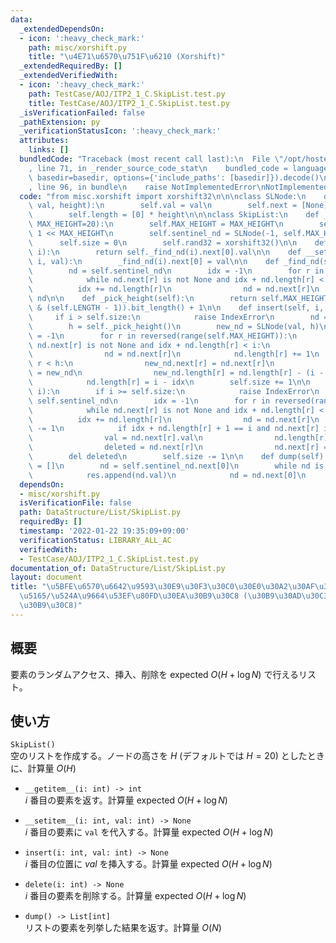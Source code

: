 ```yaml
---
data:
  _extendedDependsOn:
  - icon: ':heavy_check_mark:'
    path: misc/xorshift.py
    title: "\u4E71\u6570\u751F\u6210 (Xorshift)"
  _extendedRequiredBy: []
  _extendedVerifiedWith:
  - icon: ':heavy_check_mark:'
    path: TestCase/AOJ/ITP2_1_C.SkipList.test.py
    title: TestCase/AOJ/ITP2_1_C.SkipList.test.py
  _isVerificationFailed: false
  _pathExtension: py
  _verificationStatusIcon: ':heavy_check_mark:'
  attributes:
    links: []
  bundledCode: "Traceback (most recent call last):\n  File \"/opt/hostedtoolcache/Python/3.10.4/x64/lib/python3.10/site-packages/onlinejudge_verify/documentation/build.py\"\
    , line 71, in _render_source_code_stat\n    bundled_code = language.bundle(stat.path,\
    \ basedir=basedir, options={'include_paths': [basedir]}).decode()\n  File \"/opt/hostedtoolcache/Python/3.10.4/x64/lib/python3.10/site-packages/onlinejudge_verify/languages/python.py\"\
    , line 96, in bundle\n    raise NotImplementedError\nNotImplementedError\n"
  code: "from misc.xorshift import xorshift32\n\n\nclass SLNode:\n    def __init__(self,\
    \ val, height):\n        self.val = val\n        self.next = [None] * height\n\
    \        self.length = [0] * height\n\n\nclass SkipList:\n    def __init__(self,\
    \ MAX_HEIGHT=20):\n        self.MAX_HEIGHT = MAX_HEIGHT\n        self.LENGTH =\
    \ 1 << MAX_HEIGHT\n        self.sentinel_nd = SLNode(-1, self.MAX_HEIGHT)\n  \
    \      self.size = 0\n        self.rand32 = xorshift32()\n\n    def __getitem__(self,\
    \ i):\n        return self._find_nd(i).next[0].val\n\n    def __setitem__(self,\
    \ i, val):\n        _find_nd(i).next[0] = val\n\n    def _find_nd(self, i):\n\
    \        nd = self.sentinel_nd\n        idx = -1\n        for r in reversed(range(self.MAX_HEIGHT)):\n\
    \            while nd.next[r] is not None and idx + nd.length[r] < i:\n      \
    \          idx += nd.length[r]\n                nd = nd.next[r]\n        return\
    \ nd\n\n    def _pick_height(self):\n        return self.MAX_HEIGHT - (self.rand32()\
    \ & (self.LENGTH - 1)).bit_length() + 1\n\n    def insert(self, i, val):\n   \
    \     if i > self.size:\n            raise IndexError\n        nd = self.sentinel_nd\n\
    \        h = self._pick_height()\n        new_nd = SLNode(val, h)\n        idx\
    \ = -1\n        for r in reversed(range(self.MAX_HEIGHT)):\n            while\
    \ nd.next[r] is not None and idx + nd.length[r] < i:\n                idx += nd.length[r]\n\
    \                nd = nd.next[r]\n            nd.length[r] += 1\n            if\
    \ r < h:\n                new_nd.next[r] = nd.next[r]\n                nd.next[r]\
    \ = new_nd\n                new_nd.length[r] = nd.length[r] - (i - idx)\n    \
    \            nd.length[r] = i - idx\n        self.size += 1\n\n    def delete(self,\
    \ i):\n        if i >= self.size:\n            raise IndexError\n        nd =\
    \ self.sentinel_nd\n        idx = -1\n        for r in reversed(range(self.MAX_HEIGHT)):\n\
    \            while nd.next[r] is not None and idx + nd.length[r] < i:\n      \
    \          idx += nd.length[r]\n                nd = nd.next[r]\n            nd.length[r]\
    \ -= 1\n            if idx + nd.length[r] + 1 == i and nd.next[r] is not None:\n\
    \                val = nd.next[r].val\n                nd.length[r] += nd.next[r].length[r]\n\
    \                deleted = nd.next[r]\n                nd.next[r] = nd.next[r].next[r]\n\
    \        del deleted\n        self.size -= 1\n\n    def dump(self):\n        res\
    \ = []\n        nd = self.sentinel_nd.next[0]\n        while nd is not None:\n\
    \            res.append(nd.val)\n            nd = nd.next[0]\n        return res\n"
  dependsOn:
  - misc/xorshift.py
  isVerificationFile: false
  path: DataStructure/List/SkipList.py
  requiredBy: []
  timestamp: '2022-01-22 19:35:09+09:00'
  verificationStatus: LIBRARY_ALL_AC
  verifiedWith:
  - TestCase/AOJ/ITP2_1_C.SkipList.test.py
documentation_of: DataStructure/List/SkipList.py
layout: document
title: "\u5BFE\u6570\u6642\u9593\u30E9\u30F3\u30C0\u30E0\u30A2\u30AF\u30BB\u30B9/\u633F\
  \u5165/\u524A\u9664\u53EF\u80FD\u30EA\u30B9\u30C8 (\u30B9\u30AD\u30C3\u30D7\u30EA\
  \u30B9\u30C8)"
---
```


## 概要
要素のランダムアクセス、挿入、削除を $\mathrm{expected}\ O(H + \log N)$ で行えるリスト。

## 使い方
`SkipList()`  
空のリストを作成する。ノードの高さを $H$ (デフォルトでは $H = 20$) としたときに、計算量 $O(H)$

- `__getitem__(i: int) -> int`  
$i$ 番目の要素を返す。計算量 $\mathrm{expected}\ O(H + \log N)$

- `__setitem__(i: int, val: int) -> None`  
$i$ 番目の要素に `val` を代入する。計算量 $\mathrm{expected}\ O(H + \log N)$

- `insert(i: int, val: int) -> None`  
$i$ 番目の位置に $val$ を挿入する。計算量 $\mathrm{expected}\ O(H + \log N)$

- `delete(i: int) -> None`  
$i$ 番目の要素を削除する。計算量 $\mathrm{expected}\ O(H + \log N)$

- `dump() -> List[int]`  
リストの要素を列挙した結果を返す。計算量 $O(N)$
